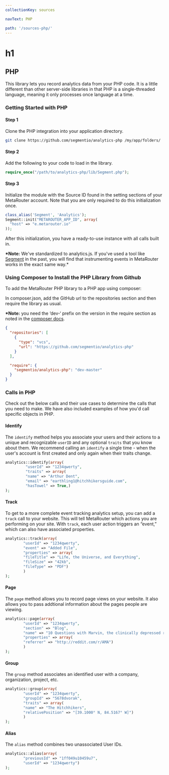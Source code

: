 ```yaml
---
collectionKey: sources

navText: PHP

path: '/sources-php/'
---
```


# h1

## PHP

This library lets you record analytics data from your PHP code. It is a little different than other server-side libraries in that PHP is a single-threaded language, meaning it only processes once language at a time.

### Getting Started with PHP

#### Step 1

Clone the PHP integration into your application directory.

```bash
git clone https://github.com/segmentio/analytics-php /my/app/folders/
```

#### Step 2

Add the following to your code to load in the library.

```php
require_once("/path/to/analytics-php/lib/Segment.php");
```

#### Step 3

Initialize the module with the Source ID found in the setting sections of your MetaRouter account. Note that you are only required to do this initialization once.

```php
class_alias('Segment', 'Analytics');
Segment::init("METAROUTER_APP_ID", array(
  "host" => "e.metarouter.io"
));
```

After this initialization, you have a ready-to-use instance with all calls built in.

**\*Note:** We've standardized to analytics.js. If you've used a tool like [Segment](https://segment.com/) in the past, you will find that instrumenting events in MetaRouter works in the exact same way.\*

### Using Composer to Install the PHP Library from Github

To add the MetaRouter PHP library to a PHP app using composer:

In composer.json, add the GitHub url to the repositories section and then require the library as usual.

**\*Note:** you need the ‘dev-‘ prefix on the version in the require section as noted in the [composer docs](https://getcomposer.org/doc/05-repositories.md#loading-a-package-from-a-vcs-repository).

```json
{
  "repositories": [
    {
      "type": "vcs",
      "url": "https://github.com/segmentio/analytics-php"
    }
  ],

  "require": {
    "segmentio/analytics-php": "dev-master"
  }
}
```

### Calls in PHP

Check out the below calls and their use cases to determine the calls that you need to make. We have also included examples of how you'd call specific objects in PHP.

#### Identify

The `identify` method helps you associate your users and their actions to a unique and recognizable `userID` and any optional `traits` that you know about them. We recommend calling an `identify` a single time - when the user's account is first created and only again when their traits change.

```php
analytics::identify(array(
         "userId" => "1234qwerty",
         "traits" => array(
         "name" => "Arthur Dent",
         "email" => "earthling1@hitchhikersguide.com",
         "hasTowel" => True,)
);
```

#### Track

To get to a more complete event tracking analytics setup, you can add a `track` call to your website. This will tell MetaRouter which actions you are performing on your site. With `track`, each user action triggers an “event,” which can also have associated properties.

```php
analytics::track(array(
        "userId" => "1234qwerty",
        "event" => "Added File",
        "properties" => array(
        "fileTitle" => "Life, the Universe, and Everything",
        "fileSize" => "42kb",
        "fileType" => "PDF")
        )
);
```

#### Page

The `page` method allows you to record page views on your website. It also allows you to pass addtional information about the pages people are viewing.

```php
analytics::page(array(
        "userId" => "1234qwerty",
        "section" => "Blog",
        "name" => "10 Questions with Marvin, the clinically depressed robot",
        "properties" => array(
        "referrer" => "http://reddit.com/r/AMA")
        )
);
```

#### Group

The `group` method associates an identified user with a company, organization, project, etc.

```php
analytics::group(array(
        "userId" => "1234qwerty",
        "groupId" => "5678dvorak",
        "traits" => array(
        "name" => "The Hitchhikers",
        "relativePosition" => "[39.1000° N, 84.5167° W]")
        )
);
```

#### Alias

The `alias` method combines two unassociated User IDs.

```php
analytics::alias(array(
        "previousId" => "1ff049u10459u7",
        "userId" => "1234qwerty")
);
```
